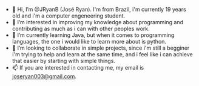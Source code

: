 - 👋 Hi, I’m @JRyanB (José Ryan). I'm from Brazil, i'm currently 19 years old and i'm a computer engeneering student. 
- 👀 I’m interested in improving my knowledge about programming and contributing as much as i can with other peoples work.
- 🌱 I’m currently learning Java, but when it comes to programming languages, the one i would like to learn more about is python.
- 💞️ I’m looking to collaborate in simple projects, since i'm still a begginer i'm trying to help and learn at the same time, and i feel like i can achieve that easier by starting with simple things.
- 📫 If you are interested in contacting me, my email is joseryan003@gmail.com.

<!---
JRyanB/JRyanB is a ✨ special ✨ repository because its `README.md` (this file) appears on your GitHub profile.
You can click the Preview link to take a look at your changes.
--->
